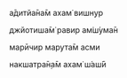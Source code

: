 а̄дитйа̄на̄м ахам̇ вишн̣ур

джйотиша̄м̇ равир ам̇ш́ума̄н

марӣчир марута̄м асми

накшатра̄н̣а̄м ахам̇ ш́аш́ӣ